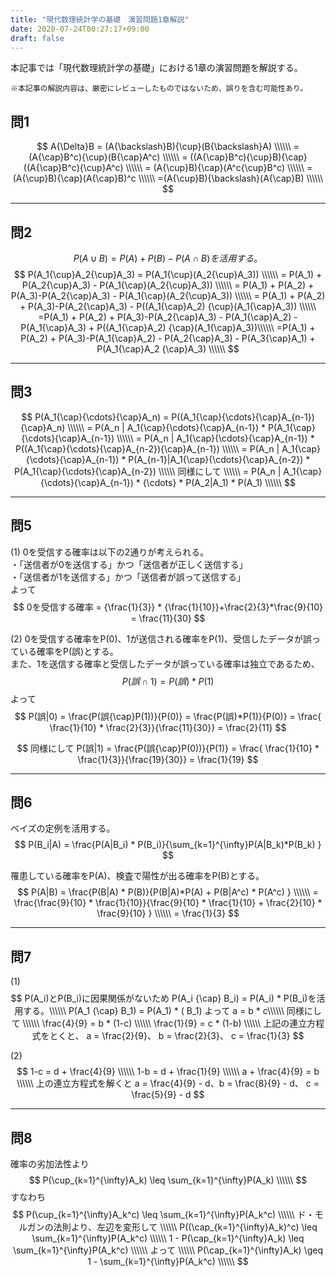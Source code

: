 ```yaml
---
title: "現代数理統計学の基礎　演習問題1章解説"
date: 2020-07-24T00:27:17+09:00
draft: false
---
```

本記事では「現代数理統計学の基礎」における1章の演習問題を解説する。  
```
※本記事の解説内容は、厳密にレビューしたものではないため、誤りを含む可能性あり。
```

## 問1
$$
A{\Delta}B = (A{\backslash}B){\cup}(B{\backslash}A)  \\\\\\
           = (A{\cap}B^c){\cup}(B{\cap}A^c) \\\\\\
           = ((A{\cap}B^c){\cup}B){\cap}((A{\cap}B^c){\cup}A^c) \\\\\\
           = (A{\cup}B){\cap}(A^c{\cup}B^c) \\\\\\
           = (A{\cup}B){\cap}(A{\cap}B)^c \\\\\\
           =(A{\cup}B){\backslash}(A{\cap}B) \\\\\\
$$
***

## 問2
$$
P(A{\cup}B) = P(A)+ P(B)-P(A{\cap}B)を活用する。
$$
$$
P(A_1{\cup}A_2{\cup}A_3) = P(A_1{\cup}(A_2{\cup}A_3)) \\\\\\
        = P(A_1) + P(A_2{\cup}A_3) - P(A_1{\cap}(A_2{\cup}A_3)) \\\\\\
        = P(A_1) + P(A_2) + P(A_3)-P(A_2{\cap}A_3) - P(A_1{\cap}(A_2{\cup}A_3)) \\\\\\
        = P(A_1) + P(A_2) + P(A_3)-P(A_2{\cap}A_3) - P((A_1{\cap}A_2) {\cup}(A_1{\cap}A_3)) \\\\\\
        =P(A_1) + P(A_2) + P(A_3)-P(A_2{\cap}A_3) - P(A_1{\cap}A_2) - P(A_1{\cap}A_3) +  P((A_1{\cap}A_2) {\cap}(A_1{\cap}A_3))\\\\\\
        =P(A_1) + P(A_2) + P(A_3)-P(A_1{\cap}A_2) - P(A_2{\cap}A_3) - P(A_3{\cap}A_1) +  P(A_1{\cap}A_2 {\cap}A_3) \\\\\\
$$
***

## 問3
$$
P(A_1{\cap}{\cdots}{\cap}A_n) = P((A_1{\cap}{\cdots}{\cap}A_{n-1}){\cap}A_n) \\\\\\
        = P(A_n | A_1{\cap}{\cdots}{\cap}A_{n-1}) * P(A_1{\cap}{\cdots}{\cap}A_{n-1}) \\\\\\
        = P(A_n | A_1{\cap}{\cdots}{\cap}A_{n-1}) * P((A_1{\cap}{\cdots}{\cap}A_{n-2}){\cap}A_{n-1}) \\\\\\
        = P(A_n | A_1{\cap}{\cdots}{\cap}A_{n-1}) * P(A_{n-1}|A_1{\cap}{\cdots}{\cap}A_{n-2}) * P(A_1{\cap}{\cdots}{\cap}A_{n-2}) \\\\\\
        同様にして \\\\\\
        = P(A_n | A_1{\cap}{\cdots}{\cap}A_{n-1}) * {\cdots} * P(A_2|A_1) * P(A_1) \\\\\\
$$
***

## 問5
(1)
0を受信する確率は以下の2通りが考えられる。  
・「送信者が0を送信する」かつ「送信者が正しく送信する」  
・「送信者が1を送信する」かつ「送信者が誤って送信する」  
よって  
$$
0を受信する確率 = {\frac{1}{3}} * {\frac{1}{10}}+\frac{2}{3}*\frac{9}{10} = \frac{11}{30}
$$

(2)
0を受信する確率をP(0)、1が送信される確率をP(1)、受信したデータが誤っている確率をP(誤)とする。  
また、1を送信する確率と受信したデータが誤っている確率は独立であるため、  
$$
P(誤{\cap}1) = P(誤) * P(1)
$$
よって
$$
P(誤|0) = \frac{P(誤{\cap}P(1))}{P(0)} 
        = \frac{P(誤)*P(1)}{P(0)} 
        = \frac{ \frac{1}{10} * \frac{2}{3}}{\frac{11}{30}} 
        = \frac{2}{11}
$$

$$
同様にして
P(誤|1) = \frac{P(誤{\cap}P(0))}{P(1)} 
        = \frac{ \frac{1}{10} * \frac{1}{3}}{\frac{19}{30}} 
        = \frac{1}{19}
$$

***

## 問6
ベイズの定例を活用する。
$$
P(B_i|A) = \frac{P(A|B_i) * P(B_i)}{\sum_{k=1}^{\infty}P(A|B_k)*P(B_k) }
$$

罹患している確率をP(A)、検査で陽性が出る確率をP(B)とする。
$$
P(A|B) = \frac{P(B|A) * P(B)}{P(B|A)*P(A) + P(B|A^c) * P(A^c) } \\\\\\
        = \frac{\frac{9}{10} * \frac{1}{10}}{\frac{9}{10} * \frac{1}{10} + \frac{2}{10} * \frac{9}{10} } \\\\\\
        = \frac{1}{3}
$$
***

## 問7
(1)
$$
P(A_i)とP(B_i)に因果関係がないため P(A_i {\cap} B_i) = P(A_i) * P(B_i)を活用する。\\\\\\
P(A_1 {\cap} B_1) = P(A_1) * ( B_1)
よって
a = b * c\\\\\\
同様にして \\\\\\
\frac{4}{9} = b * (1-c) \\\\\\
\frac{1}{9} = c * (1-b) \\\\\\
上記の連立方程式をとくと、
a = \frac{2}{9}、 b = \frac{2}{3}、 c = \frac{1}{3}
$$


(2)
$$
1-c = d + \frac{4}{9} \\\\\\
1-b = d + \frac{1}{9} \\\\\\
a + \frac{4}{9} = b \\\\\\
上の連立方程式を解くと a = \frac{4}{9} - d、b = \frac{8}{9} - d、 c = \frac{5}{9} - d
$$

***



## 問8
確率の劣加法性より
$$
P(\cup_{k=1}^{\infty}A_k) \leq \sum_{k=1}^{\infty}P(A_k) \\\\\\
$$
すなわち
$$
P(\cup_{k=1}^{\infty}A_k^c) \leq \sum_{k=1}^{\infty}P(A_k^c) \\\\\\
ド・モルガンの法則より、左辺を変形して \\\\\\
P((\cap_{k=1}^{\infty}A_k)^c) \leq \sum_{k=1}^{\infty}P(A_k^c) \\\\\\
1 - P(\cap_{k=1}^{\infty}A_k) \leq \sum_{k=1}^{\infty}P(A_k^c) \\\\\\
よって \\\\\\
P(\cap_{k=1}^{\infty}A_k) \geq 1 - \sum_{k=1}^{\infty}P(A_k^c) \\\\\\
$$